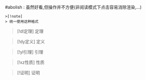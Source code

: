 #abolish : 虽然好看,但操作并不方便(非阅读模式下点击容易消除渲染,...)

```
>[!note]
> 统一使用这种格式
```


> [!dl定理] 
> 定理

>[!dy定义] 
>定义

>[!yl引理]
> 引理

>[!xz性质] 
> 性质

>[!证明]
>证明

